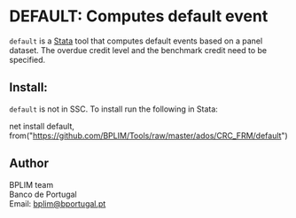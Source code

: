 # DEFAULT:  Computes default event

`default` is a [Stata](http://www.stata.com/) tool that computes default events based on a panel dataset. The overdue credit level and the benchmark credit need to be
specified.


## Install:

`default` is not in SSC. To install run the following in Stata:

net install default, from("https://github.com/BPLIM/Tools/raw/master/ados/CRC_FRM/default")

## Author

BPLIM team
<br>Banco de Portugal
<br>Email: bplim@bportugal.pt
